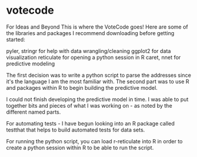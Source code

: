 # votecode
For Ideas and Beyond 
This is where the VoteCode goes! Here are some of the libraries and packages I recommend downloading before getting started:

pyler, stringr for help with data wrangling/cleaning ggplot2 for data visualization reticulate for opening a python session in R caret, nnet for predictive modeling

The first decision was to write a python script to parse the addresses since it's the language I am the most familiar with. The second part was to use R and packages within R to begin building the predictive model.

I could not finish developing the predictive model in time. I was able to put together bits and pieces of what I was working on - as noted by the different named parts.

For automating tests - I have begun looking into an R package called testthat that helps to build automated tests for data sets.

For running the python script, you can load r-reticulate into R in order to create a python session within R to be able to run the script.

